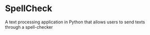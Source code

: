 # SpellCheck
A text processing application in Python that allows users to send texts through a spell-checker
